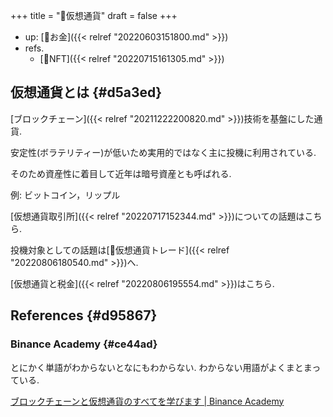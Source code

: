 +++
title = "📝仮想通貨"
draft = false
+++

-   up: [📂お金]({{< relref "20220603151800.md" >}})
-   refs.
    -   [📝NFT]({{< relref "20220715161305.md" >}})


## 仮想通貨とは {#d5a3ed}

[ブロックチェーン]({{< relref "20211222200820.md" >}})技術を基盤にした通貨.

安定性(ボラテリティー)が低いため実用的ではなく主に投機に利用されている.

そのため資産性に着目して近年は暗号資産とも呼ばれる.

例: ビットコイン，リップル

[仮想通貨取引所]({{< relref "20220717152344.md" >}})についての話題はこちら.

投機対象としての話題は[📝仮想通貨トレード]({{< relref "20220806180540.md" >}})へ.

[仮想通貨と税金]({{< relref "20220806195554.md" >}})はこちら.


## References {#d95867}


### Binance Academy {#ce44ad}

とにかく単語がわからないとなにもわからない. わからない用語がよくまとまっている.

[ブロックチェーンと仮想通貨のすべてを学びます | Binance Academy](https://academy.binance.com/ja)
